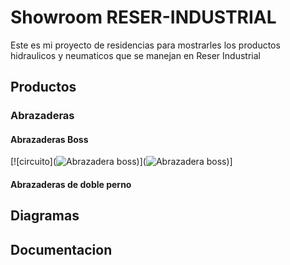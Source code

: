 # Showroom RESER-INDUSTRIAL
Este es mi proyecto de residencias para mostrarles los productos hidraulicos y neumaticos que se manejan en Reser Industrial

## Productos
### Abrazaderas
#### Abrazaderas Boss
[![circuito](![Abrazadera boss](https://github.com/user-attachments/assets/6db86c01-31aa-4209-bd93-f05507cb9f67))](![Abrazadera boss](https://github.com/user-attachments/assets/6db86c01-31aa-4209-bd93-f05507cb9f67))]

#### Abrazaderas de doble perno
####


## Diagramas




## Documentacion
